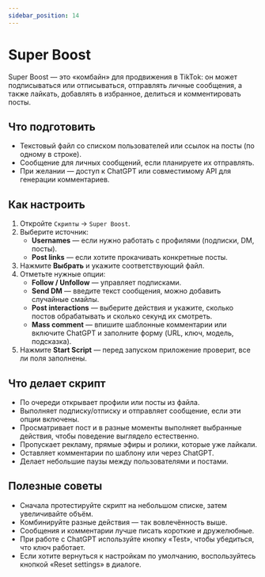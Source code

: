 ```yaml
---
sidebar_position: 14
---
```


# Super Boost

Super Boost — это «комбайн» для продвижения в TikTok: он может подписываться или отписываться, отправлять личные сообщения, а также лайкать, добавлять в избранное, делиться и комментировать посты.

## Что подготовить

- Текстовый файл со списком пользователей или ссылок на посты (по одному в строке).  
- Сообщение для личных сообщений, если планируете их отправлять.  
- При желании — доступ к ChatGPT или совместимому API для генерации комментариев.

## Как настроить

1. Откройте `Скрипты` → `Super Boost`.  
2. Выберите источник:
   - **Usernames** — если нужно работать с профилями (подписки, DM, посты).  
   - **Post links** — если хотите прокачивать конкретные посты.
3. Нажмите **Выбрать** и укажите соответствующий файл.  
4. Отметьте нужные опции:
   - **Follow / Unfollow** — управляет подписками.  
   - **Send DM** — введите текст сообщения, можно добавить случайные смайлы.  
   - **Post interactions** — выберите действия и укажите, сколько постов обрабатывать и сколько секунд их смотреть.  
   - **Mass comment** — впишите шаблонные комментарии или включите ChatGPT и заполните форму (URL, ключ, модель, подсказка).  
5. Нажмите **Start Script** — перед запуском приложение проверит, все ли поля заполнены.

## Что делает скрипт

- По очереди открывает профили или посты из файла.  
- Выполняет подписку/отписку и отправляет сообщение, если эти опции включены.  
- Просматривает пост и в разные моменты выполняет выбранные действия, чтобы поведение выглядело естественно.  
- Пропускает рекламу, прямые эфиры и ролики, которые уже лайкали.  
- Оставляет комментарии по шаблону или через ChatGPT.  
- Делает небольшие паузы между пользователями и постами.

## Полезные советы

- Сначала протестируйте скрипт на небольшом списке, затем увеличивайте объём.  
- Комбинируйте разные действия — так вовлечённость выше.  
- Сообщения и комментарии лучше писать короткие и дружелюбные.  
- При работе с ChatGPT используйте кнопку «Test», чтобы убедиться, что ключ работает.  
- Если хотите вернуться к настройкам по умолчанию, воспользуйтесь кнопкой «Reset settings» в диалоге.
